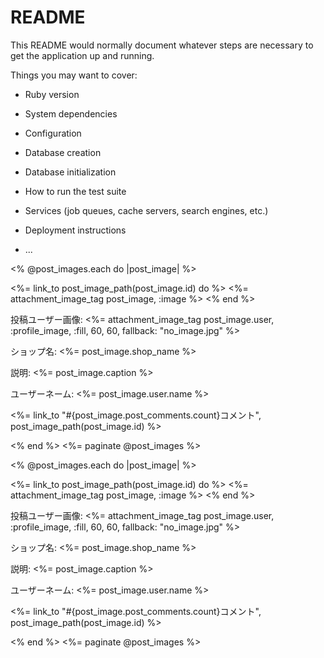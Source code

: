# README

This README would normally document whatever steps are necessary to get the
application up and running.

Things you may want to cover:

* Ruby version

* System dependencies

* Configuration

* Database creation

* Database initialization

* How to run the test suite

* Services (job queues, cache servers, search engines, etc.)

* Deployment instructions

* ...


<% @post_images.each do |post_image| %>
<div>
  <%= link_to post_image_path(post_image.id) do %>
  <%= attachment_image_tag post_image, :image %>
  <% end %>


  <p>投稿ユーザー画像: <%= attachment_image_tag post_image.user, :profile_image, :fill, 60, 60, fallback: "no_image.jpg" %></p>
  <p>ショップ名: <%= post_image.shop_name %></p>
  <p>説明: <%= post_image.caption %></p>
  <p>ユーザーネーム: <%= post_image.user.name %></p>
  <p><%= link_to "#{post_image.post_comments.count}コメント", post_image_path(post_image.id) %></p>
</div>
<% end %>
<%= paginate @post_images %>




<% @post_images.each do |post_image| %>
<div>
  <%= link_to post_image_path(post_image.id) do %>
  <%= attachment_image_tag post_image, :image %>
  <% end %>


  <p>投稿ユーザー画像: <%= attachment_image_tag post_image.user, :profile_image, :fill, 60, 60, fallback: "no_image.jpg" %></p>
  <p>ショップ名: <%= post_image.shop_name %></p>
  <p>説明: <%= post_image.caption %></p>
  <p>ユーザーネーム: <%= post_image.user.name %></p>
  <p><%= link_to "#{post_image.post_comments.count}コメント", post_image_path(post_image.id) %></p>
</div>
<% end %>
<%= paginate @post_images %>